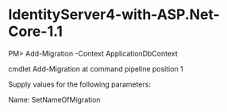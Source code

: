 # IdentityServer4-with-ASP.Net-Core-1.1


PM> Add-Migration -Context ApplicationDbContext

cmdlet Add-Migration at command pipeline position 1

Supply values for the following parameters:

Name: SetNameOfMigration
